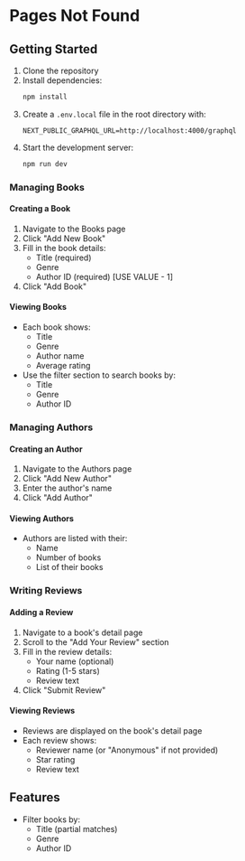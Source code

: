 # Pages Not Found

## Getting Started

1. Clone the repository
2. Install dependencies:
   ```bash
   npm install
   ```
3. Create a `.env.local` file in the root directory with:
   ```
   NEXT_PUBLIC_GRAPHQL_URL=http://localhost:4000/graphql
   ```
4. Start the development server:
   ```bash
   npm run dev
   ```

### Managing Books

#### Creating a Book
1. Navigate to the Books page
2. Click "Add New Book"
3. Fill in the book details:
   - Title (required)
   - Genre
   - Author ID (required) [USE VALUE - 1] 
4. Click "Add Book"

#### Viewing Books
- Each book shows:
  - Title
  - Genre
  - Author name
  - Average rating
- Use the filter section to search books by:
  - Title
  - Genre
  - Author ID

### Managing Authors

#### Creating an Author
1. Navigate to the Authors page
2. Click "Add New Author"
3. Enter the author's name
4. Click "Add Author"

#### Viewing Authors
- Authors are listed with their:
  - Name
  - Number of books
  - List of their books

### Writing Reviews

#### Adding a Review
1. Navigate to a book's detail page
2. Scroll to the "Add Your Review" section
3. Fill in the review details:
   - Your name (optional)
   - Rating (1-5 stars)
   - Review text
4. Click "Submit Review"

#### Viewing Reviews
- Reviews are displayed on the book's detail page
- Each review shows:
  - Reviewer name (or "Anonymous" if not provided)
  - Star rating
  - Review text

## Features
- Filter books by:
  - Title (partial matches)
  - Genre
  - Author ID
